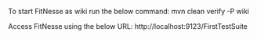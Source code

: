 To start FitNesse as wiki run the below command:
mvn clean verify -P wiki

Access FitNesse using the below URL:
http://localhost:9123/FirstTestSuite
